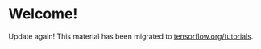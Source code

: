 # Welcome! 

Update again! This material has been migrated to [tensorflow.org/tutorials](tensorflow.org/tutorials).
